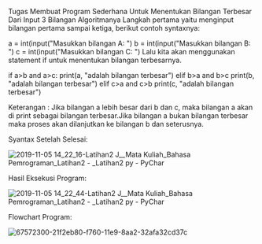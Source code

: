Tugas Membuat Program Sederhana Untuk Menentukan Bilangan Terbesar Dari Input 3 Bilangan
Algoritmanya
Langkah pertama yaitu menginput bilangan pertama sampai ketiga, berikut contoh syntaxnya:

a = int(input("Masukkan bilangan A: ")
b = int(input("Masukkan bilangan B: ")
c = int(input("Masukkan bilangan C: ")
Lalu kita akan menggunakan statement if untuk menentukan bilangan terbesarnya.

if a>b and a>c:
print(a, "adalah bilangan terbesar")
elif b>a and b>c
print(b, "adalah bilangan terbesar")
elif c>a and c>b
print(c, "adalah bilangan terbesar")

Keterangan : Jika bilangan a lebih besar dari b dan c, maka bilangan a akan di print sebagai bilangan terbesar.Jika
bilangan a bukan bilangan terbesar maka proses akan dilanjutkan ke bilangan b dan seterusnya.

Syantax Setelah Selesai:

![2019-11-05 14_22_16-Latihan2  J__Mata Kuliah_Bahasa Pemrograman_Latihan2  -  _Latihan2 py - PyChar](https://user-images.githubusercontent.com/56252129/68188028-cc79d280-ffda-11e9-922c-bf89a9127437.png)

Hasil Eksekusi Program:

![2019-11-05 14_22_44-Latihan2  J__Mata Kuliah_Bahasa Pemrograman_Latihan2  -  _Latihan2 py - PyChar](https://user-images.githubusercontent.com/56252129/68188269-5a55bd80-ffdb-11e9-8e75-806328f38254.png)

Flowchart Program:

![67572300-21f2eb80-f760-11e9-8aa2-32afa32cd37c](https://user-images.githubusercontent.com/56252129/68188392-99840e80-ffdb-11e9-88c4-2ae8649eed0d.png)
